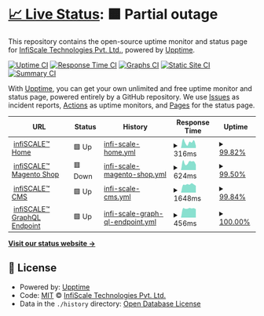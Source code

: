 # [📈 Live Status](https://demo.upptime.js.org): <!--live status--> **🟧 Partial outage**

This repository contains the open-source uptime monitor and status page for [InfiScale Technologies Pvt. Ltd.](https://infiscale.io), powered by [Upptime](https://github.com/upptime/upptime).

[![Uptime CI](https://github.com/infiSCALE/upptime/workflows/Uptime%20CI/badge.svg)](https://github.com/infiSCALE/upptime/actions?query=workflow%3A%22Uptime+CI%22)
[![Response Time CI](https://github.com/infiSCALE/upptime/workflows/Response%20Time%20CI/badge.svg)](https://github.com/infiSCALE/upptime/actions?query=workflow%3A%22Response+Time+CI%22)
[![Graphs CI](https://github.com/infiSCALE/upptime/workflows/Graphs%20CI/badge.svg)](https://github.com/infiSCALE/upptime/actions?query=workflow%3A%22Graphs+CI%22)
[![Static Site CI](https://github.com/infiSCALE/upptime/workflows/Static%20Site%20CI/badge.svg)](https://github.com/infiSCALE/upptime/actions?query=workflow%3A%22Static+Site+CI%22)
[![Summary CI](https://github.com/infiSCALE/upptime/workflows/Summary%20CI/badge.svg)](https://github.com/infiSCALE/upptime/actions?query=workflow%3A%22Summary+CI%22)

With [Upptime](https://upptime.js.org), you can get your own unlimited and free uptime monitor and status page, powered entirely by a GitHub repository. We use [Issues](https://github.com/infiSCALE/upptime/issues) as incident reports, [Actions](https://github.com/infiSCALE/upptime/actions) as uptime monitors, and [Pages](https://demo.upptime.js.org) for the status page.

<!--start: status pages-->
<!-- This summary is generated by Upptime (https://github.com/upptime/upptime) -->
<!-- Do not edit this manually, your changes will be overwritten -->
<!-- prettier-ignore -->
| URL | Status | History | Response Time | Uptime |
| --- | ------ | ------- | ------------- | ------ |
| <img alt="" src="https://icons.duckduckgo.com/ip3/www.infiscale.io.ico" height="13"> [infiSCALE™ Home](https://www.infiscale.io) | 🟩 Up | [infi-scale-home.yml](https://github.com/infiSCALE/upptime/commits/HEAD/history/infi-scale-home.yml) | <details><summary><img alt="Response time graph" src="./graphs/infi-scale-home/response-time-week.png" height="20"> 316ms</summary><br><a href="https://infiscale.github.io/upptime/history/infi-scale-home"><img alt="Response time 437" src="https://img.shields.io/endpoint?url=https%3A%2F%2Fraw.githubusercontent.com%2FinfiSCALE%2Fupptime%2FHEAD%2Fapi%2Finfi-scale-home%2Fresponse-time.json"></a><br><a href="https://infiscale.github.io/upptime/history/infi-scale-home"><img alt="24-hour response time 292" src="https://img.shields.io/endpoint?url=https%3A%2F%2Fraw.githubusercontent.com%2FinfiSCALE%2Fupptime%2FHEAD%2Fapi%2Finfi-scale-home%2Fresponse-time-day.json"></a><br><a href="https://infiscale.github.io/upptime/history/infi-scale-home"><img alt="7-day response time 316" src="https://img.shields.io/endpoint?url=https%3A%2F%2Fraw.githubusercontent.com%2FinfiSCALE%2Fupptime%2FHEAD%2Fapi%2Finfi-scale-home%2Fresponse-time-week.json"></a><br><a href="https://infiscale.github.io/upptime/history/infi-scale-home"><img alt="30-day response time 672" src="https://img.shields.io/endpoint?url=https%3A%2F%2Fraw.githubusercontent.com%2FinfiSCALE%2Fupptime%2FHEAD%2Fapi%2Finfi-scale-home%2Fresponse-time-month.json"></a><br><a href="https://infiscale.github.io/upptime/history/infi-scale-home"><img alt="1-year response time 437" src="https://img.shields.io/endpoint?url=https%3A%2F%2Fraw.githubusercontent.com%2FinfiSCALE%2Fupptime%2FHEAD%2Fapi%2Finfi-scale-home%2Fresponse-time-year.json"></a></details> | <details><summary><a href="https://infiscale.github.io/upptime/history/infi-scale-home">99.82%</a></summary><a href="https://infiscale.github.io/upptime/history/infi-scale-home"><img alt="All-time uptime 99.94%" src="https://img.shields.io/endpoint?url=https%3A%2F%2Fraw.githubusercontent.com%2FinfiSCALE%2Fupptime%2FHEAD%2Fapi%2Finfi-scale-home%2Fuptime.json"></a><br><a href="https://infiscale.github.io/upptime/history/infi-scale-home"><img alt="24-hour uptime 98.77%" src="https://img.shields.io/endpoint?url=https%3A%2F%2Fraw.githubusercontent.com%2FinfiSCALE%2Fupptime%2FHEAD%2Fapi%2Finfi-scale-home%2Fuptime-day.json"></a><br><a href="https://infiscale.github.io/upptime/history/infi-scale-home"><img alt="7-day uptime 99.82%" src="https://img.shields.io/endpoint?url=https%3A%2F%2Fraw.githubusercontent.com%2FinfiSCALE%2Fupptime%2FHEAD%2Fapi%2Finfi-scale-home%2Fuptime-week.json"></a><br><a href="https://infiscale.github.io/upptime/history/infi-scale-home"><img alt="30-day uptime 99.96%" src="https://img.shields.io/endpoint?url=https%3A%2F%2Fraw.githubusercontent.com%2FinfiSCALE%2Fupptime%2FHEAD%2Fapi%2Finfi-scale-home%2Fuptime-month.json"></a><br><a href="https://infiscale.github.io/upptime/history/infi-scale-home"><img alt="1-year uptime 99.94%" src="https://img.shields.io/endpoint?url=https%3A%2F%2Fraw.githubusercontent.com%2FinfiSCALE%2Fupptime%2FHEAD%2Fapi%2Finfi-scale-home%2Fuptime-year.json"></a></details>
| <img alt="" src="https://icons.duckduckgo.com/ip3/shop.infiscale.io.ico" height="13"> [infiSCALE™ Magento Shop](https://shop.infiscale.io) | 🟥 Down | [infi-scale-magento-shop.yml](https://github.com/infiSCALE/upptime/commits/HEAD/history/infi-scale-magento-shop.yml) | <details><summary><img alt="Response time graph" src="./graphs/infi-scale-magento-shop/response-time-week.png" height="20"> 624ms</summary><br><a href="https://infiscale.github.io/upptime/history/infi-scale-magento-shop"><img alt="Response time 723" src="https://img.shields.io/endpoint?url=https%3A%2F%2Fraw.githubusercontent.com%2FinfiSCALE%2Fupptime%2FHEAD%2Fapi%2Finfi-scale-magento-shop%2Fresponse-time.json"></a><br><a href="https://infiscale.github.io/upptime/history/infi-scale-magento-shop"><img alt="24-hour response time 620" src="https://img.shields.io/endpoint?url=https%3A%2F%2Fraw.githubusercontent.com%2FinfiSCALE%2Fupptime%2FHEAD%2Fapi%2Finfi-scale-magento-shop%2Fresponse-time-day.json"></a><br><a href="https://infiscale.github.io/upptime/history/infi-scale-magento-shop"><img alt="7-day response time 624" src="https://img.shields.io/endpoint?url=https%3A%2F%2Fraw.githubusercontent.com%2FinfiSCALE%2Fupptime%2FHEAD%2Fapi%2Finfi-scale-magento-shop%2Fresponse-time-week.json"></a><br><a href="https://infiscale.github.io/upptime/history/infi-scale-magento-shop"><img alt="30-day response time 900" src="https://img.shields.io/endpoint?url=https%3A%2F%2Fraw.githubusercontent.com%2FinfiSCALE%2Fupptime%2FHEAD%2Fapi%2Finfi-scale-magento-shop%2Fresponse-time-month.json"></a><br><a href="https://infiscale.github.io/upptime/history/infi-scale-magento-shop"><img alt="1-year response time 723" src="https://img.shields.io/endpoint?url=https%3A%2F%2Fraw.githubusercontent.com%2FinfiSCALE%2Fupptime%2FHEAD%2Fapi%2Finfi-scale-magento-shop%2Fresponse-time-year.json"></a></details> | <details><summary><a href="https://infiscale.github.io/upptime/history/infi-scale-magento-shop">99.50%</a></summary><a href="https://infiscale.github.io/upptime/history/infi-scale-magento-shop"><img alt="All-time uptime 99.97%" src="https://img.shields.io/endpoint?url=https%3A%2F%2Fraw.githubusercontent.com%2FinfiSCALE%2Fupptime%2FHEAD%2Fapi%2Finfi-scale-magento-shop%2Fuptime.json"></a><br><a href="https://infiscale.github.io/upptime/history/infi-scale-magento-shop"><img alt="24-hour uptime 96.51%" src="https://img.shields.io/endpoint?url=https%3A%2F%2Fraw.githubusercontent.com%2FinfiSCALE%2Fupptime%2FHEAD%2Fapi%2Finfi-scale-magento-shop%2Fuptime-day.json"></a><br><a href="https://infiscale.github.io/upptime/history/infi-scale-magento-shop"><img alt="7-day uptime 99.50%" src="https://img.shields.io/endpoint?url=https%3A%2F%2Fraw.githubusercontent.com%2FinfiSCALE%2Fupptime%2FHEAD%2Fapi%2Finfi-scale-magento-shop%2Fuptime-week.json"></a><br><a href="https://infiscale.github.io/upptime/history/infi-scale-magento-shop"><img alt="30-day uptime 99.89%" src="https://img.shields.io/endpoint?url=https%3A%2F%2Fraw.githubusercontent.com%2FinfiSCALE%2Fupptime%2FHEAD%2Fapi%2Finfi-scale-magento-shop%2Fuptime-month.json"></a><br><a href="https://infiscale.github.io/upptime/history/infi-scale-magento-shop"><img alt="1-year uptime 99.97%" src="https://img.shields.io/endpoint?url=https%3A%2F%2Fraw.githubusercontent.com%2FinfiSCALE%2Fupptime%2FHEAD%2Fapi%2Finfi-scale-magento-shop%2Fuptime-year.json"></a></details>
| <img alt="" src="https://icons.duckduckgo.com/ip3/www.infiscale.io.ico" height="13"> [infiSCALE™ CMS](https://www.infiscale.io/wp-admin/) | 🟩 Up | [infi-scale-cms.yml](https://github.com/infiSCALE/upptime/commits/HEAD/history/infi-scale-cms.yml) | <details><summary><img alt="Response time graph" src="./graphs/infi-scale-cms/response-time-week.png" height="20"> 1648ms</summary><br><a href="https://infiscale.github.io/upptime/history/infi-scale-cms"><img alt="Response time 1346" src="https://img.shields.io/endpoint?url=https%3A%2F%2Fraw.githubusercontent.com%2FinfiSCALE%2Fupptime%2FHEAD%2Fapi%2Finfi-scale-cms%2Fresponse-time.json"></a><br><a href="https://infiscale.github.io/upptime/history/infi-scale-cms"><img alt="24-hour response time 1843" src="https://img.shields.io/endpoint?url=https%3A%2F%2Fraw.githubusercontent.com%2FinfiSCALE%2Fupptime%2FHEAD%2Fapi%2Finfi-scale-cms%2Fresponse-time-day.json"></a><br><a href="https://infiscale.github.io/upptime/history/infi-scale-cms"><img alt="7-day response time 1648" src="https://img.shields.io/endpoint?url=https%3A%2F%2Fraw.githubusercontent.com%2FinfiSCALE%2Fupptime%2FHEAD%2Fapi%2Finfi-scale-cms%2Fresponse-time-week.json"></a><br><a href="https://infiscale.github.io/upptime/history/infi-scale-cms"><img alt="30-day response time 1768" src="https://img.shields.io/endpoint?url=https%3A%2F%2Fraw.githubusercontent.com%2FinfiSCALE%2Fupptime%2FHEAD%2Fapi%2Finfi-scale-cms%2Fresponse-time-month.json"></a><br><a href="https://infiscale.github.io/upptime/history/infi-scale-cms"><img alt="1-year response time 1346" src="https://img.shields.io/endpoint?url=https%3A%2F%2Fraw.githubusercontent.com%2FinfiSCALE%2Fupptime%2FHEAD%2Fapi%2Finfi-scale-cms%2Fresponse-time-year.json"></a></details> | <details><summary><a href="https://infiscale.github.io/upptime/history/infi-scale-cms">99.84%</a></summary><a href="https://infiscale.github.io/upptime/history/infi-scale-cms"><img alt="All-time uptime 99.95%" src="https://img.shields.io/endpoint?url=https%3A%2F%2Fraw.githubusercontent.com%2FinfiSCALE%2Fupptime%2FHEAD%2Fapi%2Finfi-scale-cms%2Fuptime.json"></a><br><a href="https://infiscale.github.io/upptime/history/infi-scale-cms"><img alt="24-hour uptime 98.87%" src="https://img.shields.io/endpoint?url=https%3A%2F%2Fraw.githubusercontent.com%2FinfiSCALE%2Fupptime%2FHEAD%2Fapi%2Finfi-scale-cms%2Fuptime-day.json"></a><br><a href="https://infiscale.github.io/upptime/history/infi-scale-cms"><img alt="7-day uptime 99.84%" src="https://img.shields.io/endpoint?url=https%3A%2F%2Fraw.githubusercontent.com%2FinfiSCALE%2Fupptime%2FHEAD%2Fapi%2Finfi-scale-cms%2Fuptime-week.json"></a><br><a href="https://infiscale.github.io/upptime/history/infi-scale-cms"><img alt="30-day uptime 99.96%" src="https://img.shields.io/endpoint?url=https%3A%2F%2Fraw.githubusercontent.com%2FinfiSCALE%2Fupptime%2FHEAD%2Fapi%2Finfi-scale-cms%2Fuptime-month.json"></a><br><a href="https://infiscale.github.io/upptime/history/infi-scale-cms"><img alt="1-year uptime 99.95%" src="https://img.shields.io/endpoint?url=https%3A%2F%2Fraw.githubusercontent.com%2FinfiSCALE%2Fupptime%2FHEAD%2Fapi%2Finfi-scale-cms%2Fuptime-year.json"></a></details>
| <img alt="" src="https://icons.duckduckgo.com/ip3/www.infiscale.io.ico" height="13"> [infiSCALE™ GraphQL Endpoint](https://www.infiscale.io/graphql/) | 🟩 Up | [infi-scale-graph-ql-endpoint.yml](https://github.com/infiSCALE/upptime/commits/HEAD/history/infi-scale-graph-ql-endpoint.yml) | <details><summary><img alt="Response time graph" src="./graphs/infi-scale-graph-ql-endpoint/response-time-week.png" height="20"> 456ms</summary><br><a href="https://infiscale.github.io/upptime/history/infi-scale-graph-ql-endpoint"><img alt="Response time 473" src="https://img.shields.io/endpoint?url=https%3A%2F%2Fraw.githubusercontent.com%2FinfiSCALE%2Fupptime%2FHEAD%2Fapi%2Finfi-scale-graph-ql-endpoint%2Fresponse-time.json"></a><br><a href="https://infiscale.github.io/upptime/history/infi-scale-graph-ql-endpoint"><img alt="24-hour response time 449" src="https://img.shields.io/endpoint?url=https%3A%2F%2Fraw.githubusercontent.com%2FinfiSCALE%2Fupptime%2FHEAD%2Fapi%2Finfi-scale-graph-ql-endpoint%2Fresponse-time-day.json"></a><br><a href="https://infiscale.github.io/upptime/history/infi-scale-graph-ql-endpoint"><img alt="7-day response time 456" src="https://img.shields.io/endpoint?url=https%3A%2F%2Fraw.githubusercontent.com%2FinfiSCALE%2Fupptime%2FHEAD%2Fapi%2Finfi-scale-graph-ql-endpoint%2Fresponse-time-week.json"></a><br><a href="https://infiscale.github.io/upptime/history/infi-scale-graph-ql-endpoint"><img alt="30-day response time 462" src="https://img.shields.io/endpoint?url=https%3A%2F%2Fraw.githubusercontent.com%2FinfiSCALE%2Fupptime%2FHEAD%2Fapi%2Finfi-scale-graph-ql-endpoint%2Fresponse-time-month.json"></a><br><a href="https://infiscale.github.io/upptime/history/infi-scale-graph-ql-endpoint"><img alt="1-year response time 473" src="https://img.shields.io/endpoint?url=https%3A%2F%2Fraw.githubusercontent.com%2FinfiSCALE%2Fupptime%2FHEAD%2Fapi%2Finfi-scale-graph-ql-endpoint%2Fresponse-time-year.json"></a></details> | <details><summary><a href="https://infiscale.github.io/upptime/history/infi-scale-graph-ql-endpoint">100.00%</a></summary><a href="https://infiscale.github.io/upptime/history/infi-scale-graph-ql-endpoint"><img alt="All-time uptime 99.96%" src="https://img.shields.io/endpoint?url=https%3A%2F%2Fraw.githubusercontent.com%2FinfiSCALE%2Fupptime%2FHEAD%2Fapi%2Finfi-scale-graph-ql-endpoint%2Fuptime.json"></a><br><a href="https://infiscale.github.io/upptime/history/infi-scale-graph-ql-endpoint"><img alt="24-hour uptime 100.00%" src="https://img.shields.io/endpoint?url=https%3A%2F%2Fraw.githubusercontent.com%2FinfiSCALE%2Fupptime%2FHEAD%2Fapi%2Finfi-scale-graph-ql-endpoint%2Fuptime-day.json"></a><br><a href="https://infiscale.github.io/upptime/history/infi-scale-graph-ql-endpoint"><img alt="7-day uptime 100.00%" src="https://img.shields.io/endpoint?url=https%3A%2F%2Fraw.githubusercontent.com%2FinfiSCALE%2Fupptime%2FHEAD%2Fapi%2Finfi-scale-graph-ql-endpoint%2Fuptime-week.json"></a><br><a href="https://infiscale.github.io/upptime/history/infi-scale-graph-ql-endpoint"><img alt="30-day uptime 100.00%" src="https://img.shields.io/endpoint?url=https%3A%2F%2Fraw.githubusercontent.com%2FinfiSCALE%2Fupptime%2FHEAD%2Fapi%2Finfi-scale-graph-ql-endpoint%2Fuptime-month.json"></a><br><a href="https://infiscale.github.io/upptime/history/infi-scale-graph-ql-endpoint"><img alt="1-year uptime 99.96%" src="https://img.shields.io/endpoint?url=https%3A%2F%2Fraw.githubusercontent.com%2FinfiSCALE%2Fupptime%2FHEAD%2Fapi%2Finfi-scale-graph-ql-endpoint%2Fuptime-year.json"></a></details>

<!--end: status pages-->

[**Visit our status website →**](https://demo.upptime.js.org)

## 📄 License

- Powered by: [Upptime](https://github.com/upptime/upptime)
- Code: [MIT](./LICENSE) © [InfiScale Technologies Pvt. Ltd.](https://infiscale.io)
- Data in the `./history` directory: [Open Database License](https://opendatacommons.org/licenses/odbl/1-0/)
